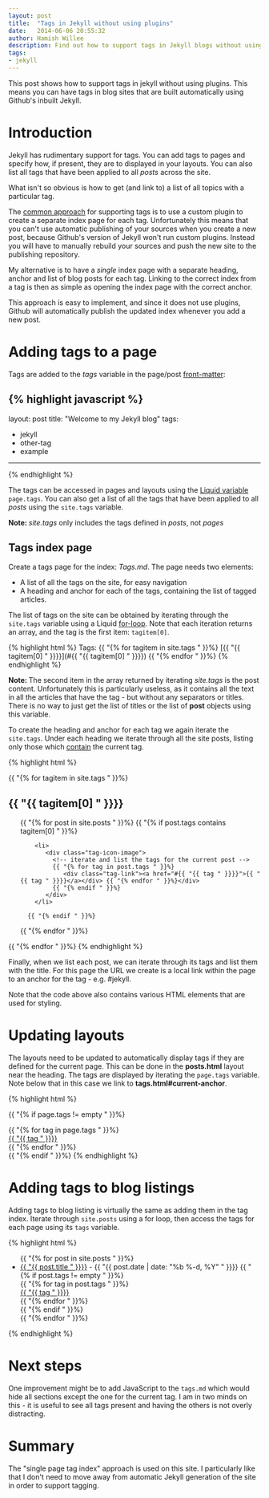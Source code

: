 ```yaml
---
layout: post
title:  "Tags in Jekyll without using plugins"
date:   2014-06-06 20:55:32
author: Hamish Willee
description: Find out how to support tags in Jekyll blogs without using plugins. This allows automatic rebuilding of index by Github's inbuilt Jekyll.
tags:
- jekyll
---
```


This post shows how to support tags in jekyll without using plugins. This means you can have tags in blog sites that are built automatically using Github's inbuilt Jekyll.

# Introduction 


Jekyll has rudimentary support for tags. You can add tags to pages and specify how, if present, they are to displayed in your layouts. You can also list all tags that have been applied to all *posts* across the site. 

What isn't so obvious is how to get (and link to) a list of all topics with a particular tag.

The [common approach](http://charliepark.org/tags-in-jekyll/) for supporting tags is to use a custom plugin to create a separate index page for each tag. Unfortunately this means that you can't use automatic publishing of your sources when you create a new post, because Github's version of Jekyll won't run custom plugins. Instead you will have to manually rebuild your sources and push the new site to the publishing repository.

My alternative is to have a *single* index page with a separate heading, anchor and list of blog posts for each tag. Linking to the correct index from a tag is then as simple as opening the index page with the correct anchor.

This approach is easy to implement, and since it does not use plugins, Github will automatically publish the updated index whenever you add a new post.

# Adding tags to a page

Tags are added to the *tags* variable in the page/post [front-matter](http://jekyllrb.com/docs/frontmatter/):

{% highlight javascript %}
---
layout: post
title:  "Welcome to my Jekyll blog"
tags:
- jekyll
- other-tag
- example
---
{% endhighlight %}

The tags can be accessed in pages and layouts using the [Liquid variable](http://docs.shopify.com/themes/liquid-basics) `page.tags`. You can also get a list of all the tags that have been applied to all *posts* using the `site.tags` variable.

<div class="message"><b>Note: </b><i>site.tags</i> only includes the tags defined in <i>posts</i>, not <i>pages</i></div>


## Tags index page

Create a tags page for the index: <i>Tags.md</i>. The page needs two elements:

* A list of all the tags on the site, for easy navigation
* A heading and anchor for each of the tags, containing the list of tagged articles.

The list of tags on the site can be obtained by iterating through the `site.tags` variable using a Liquid [for-loop](http://docs.shopify.com/themes/liquid-basics/for-loops). Note that each iteration returns an array, and the tag is the first item: `tagitem[0]`.

{% highlight html %}
Tags: 
{{ "{% for tagitem in site.tags  " }}%} 
  [{{ "{{  tagitem[0] " }}}}](#{{ "{{ tagitem[0] " }}}}) 
{{ "{% endfor " }}%}
{% endhighlight %}

<div class="message"><b>Note: </b>The second item in the array returned by iterating <i>site.tags</i> is the post content. Unfortunately this is particularly useless, as it contains all the text in all the articles that have the tag - but without any separators or titles. There is no way to just get the list of titles or the list of <b>post</b> objects using this variable.</div>

To create the heading and anchor for each tag we again iterate the `site.tags`. Under each heading we iterate through all the site posts, listing only those which [contain](http://docs.shopify.com/themes/liquid-basics/contains) the current tag. 

{% highlight html %}
<!-- iterate through all tags on the site --> 
{{ "{% for tagitem in site.tags " }}%} 

<!-- for each tag, create an anchor by using the tag name as an id --> 
<div id="{{ "{{ tagitem[0] " }}}}">  
<h2> {{ "{{ tagitem[0] " }}}} </h2>  <!-- for create a heading --> 

 <ul> <!-- create the list of posts -->
 <!-- iterate through all the posts on the site --> 
 {{ "{% for post in site.posts " }}%} 
      <!-- list only those which contain the current tag --> 
      {{ "{% if post.tags contains tagitem[0] " }}%} 
         
        <li>
           <div class="tag-icon-image">
             <!-- iterate and list the tags for the current post --> 
             {{ "{% for tag in post.tags " }}%} 
                <div class="tag-link"><a href="#{{ "{{ tag " }}}}">{{ "{{ tag " }}}}</a></div> {{ "{% endfor " }}%}</div>
             {{ "{% endif " }}%} 
           </div>
        </li>

      {{ "{% endif " }}%}
  {{ "{% endfor " }}%}
</ul>

</div>
{{ "{% endfor " }}%}
{% endhighlight %}

Finally, when we list each post, we can iterate through its tags and list them with the title. For this page the URL we create is a local link within the page to an anchor for the tag - e.g. #jekyll.

Note that the code above also contains various HTML elements that are used for styling.

# Updating layouts
The layouts need to be updated to automatically display tags if they are defined for the current page. This can be done in the **posts.html** layout near the heading. The tags are displayed by iterating the `page.tags` variable. Note below that in this case we link to **tags.html#current-anchor**.

{% highlight html %}
<!-- only display tag "infrastructure" if there are tags -->
{{ "{% if page.tags != empty " }}%} 
 <div class="tag-icon-image"> 
    <!-- iterate through tags in the current page using page.tags variable -->
    {{ "{%  for tag in page.tags  " }}%} 
      <div class="tag-link">
       <!-- link to appropriate tag anchor in tags.html -->
       <a href="{{ site.baseurl }}/tags#{{ "{{ tag " }}}}">{{ "{{ tag " }}}}</a>
      </div> 
    {{ "{%  endfor " }}%}
 </div>
{{ "{%  endif  " }}%}
{% endhighlight %}


# Adding tags to blog listings

Adding tags to blog listing is virtually the same as adding them in the tag index. Iterate through `site.posts` using a for loop, then access the tags for each page using its `tags` variable. 

{% highlight html %}
<div class="posts">
  <ul>
    {{ "{% for post in site.posts " }}%}
       <li> 
       <a class="post-link" href="{{ "{{ post.url | prepend: site.baseurl " }}}}">{{ "{{ post.title " }}}}</a><span class="small-post-date"> - {{ "{{ post.date | date: "%b %-d, %Y" " }}}}</span>
           {{ "{% if post.tags != empty " }}%} 
              <div class="tag-icon-image"> 
                {{ "{% for tag in post.tags " }}%} 
                   <div class="tag-link"><a href="{{ "{{ site.baseurl " }}}}/tags#{{ "{{ tag | uri_escape " }}}}">{{ "{{ tag " }}}}</a></div> 
                {{ "{% endfor " }}%}
              </div>
            {{ "{% endif " }}%} 
       </li> 
    {{ "{% endfor " }}%} 
  </ul>
</div>

{% endhighlight %}


# Next steps

One improvement might be to add JavaScript to the `tags.md` which would hide all sections except the one for the current tag. I am in two minds on this - it is useful to see all tags present and having the others is not overly distracting.

# Summary

The "single page tag index" approach is used on this site. I particularly like that I don't need to move away from automatic Jekyll generation of the site in order to support tagging. 

<!-- http://stackoverflow.com/questions/3426182/how-to-escape-liquid-template-tags USEFUL LINK FOR ESCAPING LIQUID tags -->

